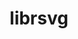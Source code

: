 ---
title: "librsvg"
layout: cache
categories: [package, develop]
meta: {"compilers": ["gcc@=11.4.0"], "num_specs": 9, "num_specs_by_stack": {"e4s": 9, "root": 9}, "oss": ["ubuntu22.04"], "platforms": ["linux"], "stacks": ["e4s", "root"], "targets": ["x86_64_v3"], "versions": ["2.56.2"]}
spec_details: [{"compiler": "gcc@=11.4.0", "hash": "4z4vmmr4qluh4cjbbmtz3xohifbsjcdu", "os": "ubuntu22.04", "platform": "linux", "size": "-", "stacks": ["e4s", "root"], "tarball": "https://binaries.spack.io/develop/build_cache/linux-ubuntu22.04-x86_64_v3/gcc-11.4.0/librsvg-2.56.2/linux-ubuntu22.04-x86_64_v3-gcc-11.4.0-librsvg-2.56.2-4z4vmmr4qluh4cjbbmtz3xohifbsjcdu.spack", "target": "x86_64_v3", "variants": ["build_system=autotools", "~doc"], "versions": ["2.56.2"]}, {"compiler": "gcc@=11.4.0", "hash": "2wvu4wzw4p7mqtl52hwozi4mpxdxpcd2", "os": "ubuntu22.04", "platform": "linux", "size": "-", "stacks": ["e4s", "root"], "tarball": "https://binaries.spack.io/develop/build_cache/linux-ubuntu22.04-x86_64_v3/gcc-11.4.0/librsvg-2.56.2/linux-ubuntu22.04-x86_64_v3-gcc-11.4.0-librsvg-2.56.2-2wvu4wzw4p7mqtl52hwozi4mpxdxpcd2.spack", "target": "x86_64_v3", "variants": ["build_system=autotools", "~doc"], "versions": ["2.56.2"]}, {"compiler": "gcc@=11.4.0", "hash": "iscswe75vciedq3mco7lehynkcde4oga", "os": "ubuntu22.04", "platform": "linux", "size": "-", "stacks": ["e4s", "root"], "tarball": "https://binaries.spack.io/develop/build_cache/linux-ubuntu22.04-x86_64_v3/gcc-11.4.0/librsvg-2.56.2/linux-ubuntu22.04-x86_64_v3-gcc-11.4.0-librsvg-2.56.2-iscswe75vciedq3mco7lehynkcde4oga.spack", "target": "x86_64_v3", "variants": ["build_system=autotools", "~doc"], "versions": ["2.56.2"]}, {"compiler": "gcc@=11.4.0", "hash": "pddawjcwjuegsjdxgri4fcfpxjh23usz", "os": "ubuntu22.04", "platform": "linux", "size": "-", "stacks": ["e4s", "root"], "tarball": "https://binaries.spack.io/develop/build_cache/linux-ubuntu22.04-x86_64_v3/gcc-11.4.0/librsvg-2.56.2/linux-ubuntu22.04-x86_64_v3-gcc-11.4.0-librsvg-2.56.2-pddawjcwjuegsjdxgri4fcfpxjh23usz.spack", "target": "x86_64_v3", "variants": ["build_system=autotools", "~doc"], "versions": ["2.56.2"]}, {"compiler": "gcc@=11.4.0", "hash": "uxnxijbd6d47ubtd2zntutatjfb2lxyc", "os": "ubuntu22.04", "platform": "linux", "size": "-", "stacks": ["e4s", "root"], "tarball": "https://binaries.spack.io/develop/build_cache/linux-ubuntu22.04-x86_64_v3/gcc-11.4.0/librsvg-2.56.2/linux-ubuntu22.04-x86_64_v3-gcc-11.4.0-librsvg-2.56.2-uxnxijbd6d47ubtd2zntutatjfb2lxyc.spack", "target": "x86_64_v3", "variants": ["build_system=autotools", "~doc"], "versions": ["2.56.2"]}, {"compiler": "gcc@=11.4.0", "hash": "fdc2tcm5ucyltzhzcvfryfhgdt6afvu6", "os": "ubuntu22.04", "platform": "linux", "size": "-", "stacks": ["e4s", "root"], "tarball": "https://binaries.spack.io/develop/build_cache/linux-ubuntu22.04-x86_64_v3/gcc-11.4.0/librsvg-2.56.2/linux-ubuntu22.04-x86_64_v3-gcc-11.4.0-librsvg-2.56.2-fdc2tcm5ucyltzhzcvfryfhgdt6afvu6.spack", "target": "x86_64_v3", "variants": ["build_system=autotools", "~doc"], "versions": ["2.56.2"]}, {"compiler": "gcc@=11.4.0", "hash": "mc7vogjnxlauhotadurt5zomigkglvr3", "os": "ubuntu22.04", "platform": "linux", "size": "-", "stacks": ["e4s", "root"], "tarball": "https://binaries.spack.io/develop/build_cache/linux-ubuntu22.04-x86_64_v3/gcc-11.4.0/librsvg-2.56.2/linux-ubuntu22.04-x86_64_v3-gcc-11.4.0-librsvg-2.56.2-mc7vogjnxlauhotadurt5zomigkglvr3.spack", "target": "x86_64_v3", "variants": ["build_system=autotools", "~doc"], "versions": ["2.56.2"]}, {"compiler": "gcc@=11.4.0", "hash": "srs3xwsa7g35lsgti526djxalonit5ao", "os": "ubuntu22.04", "platform": "linux", "size": "-", "stacks": ["e4s", "root"], "tarball": "https://binaries.spack.io/develop/build_cache/linux-ubuntu22.04-x86_64_v3/gcc-11.4.0/librsvg-2.56.2/linux-ubuntu22.04-x86_64_v3-gcc-11.4.0-librsvg-2.56.2-srs3xwsa7g35lsgti526djxalonit5ao.spack", "target": "x86_64_v3", "variants": ["build_system=autotools", "~doc"], "versions": ["2.56.2"]}, {"compiler": "gcc@=11.4.0", "hash": "mq6z5ohibpqoypr4rk2krfd2stsmukf3", "os": "ubuntu22.04", "platform": "linux", "size": "-", "stacks": ["e4s", "root"], "tarball": "https://binaries.spack.io/develop/build_cache/linux-ubuntu22.04-x86_64_v3/gcc-11.4.0/librsvg-2.56.2/linux-ubuntu22.04-x86_64_v3-gcc-11.4.0-librsvg-2.56.2-mq6z5ohibpqoypr4rk2krfd2stsmukf3.spack", "target": "x86_64_v3", "variants": ["build_system=autotools", "~doc"], "versions": ["2.56.2"]}]
---